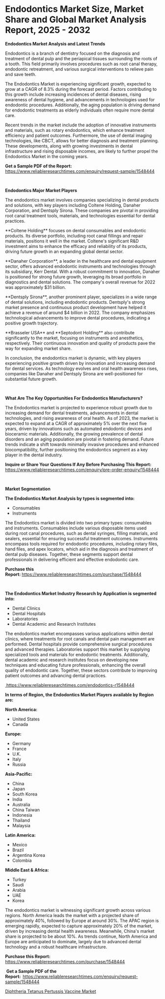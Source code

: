 <p><h1>Endodontics Market Size, Market Share and Global Market Analysis Report, 2025 - 2032</h1></p><p><strong>Endodontics Market Analysis and Latest Trends</strong></p>
<p><p>Endodontics is a branch of dentistry focused on the diagnosis and treatment of dental pulp and the periapical tissues surrounding the roots of a tooth. This field primarily involves procedures such as root canal therapy, endodontic retreatment, and various surgical interventions to relieve pain and save teeth.</p><p>The Endodontics Market is experiencing significant growth, expected to grow at a CAGR of 8.3% during the forecast period. Factors contributing to this growth include increasing incidences of dental diseases, rising awareness of dental hygiene, and advancements in technologies used for endodontic procedures. Additionally, the aging population is driving demand for endodontic treatments as elderly individuals often require more dental care.</p><p>Recent trends in the market include the adoption of innovative instruments and materials, such as rotary endodontics, which enhance treatment efficiency and patient outcomes. Furthermore, the use of dental imaging technologies, like CBCT, allows for better diagnosis and treatment planning. These developments, along with growing investments in dental infrastructure and rising disposable incomes, are likely to further propel the Endodontics Market in the coming years.</p></p>
<p><strong>Get a Sample PDF of the Report:&nbsp;</strong> <a href="https://www.reliableresearchtimes.com/enquiry/request-sample/1548444?utm_campaign=1581&utm_medium=2&utm_source=Github&utm_content=ia&utm_term=08032025&utm_id=endodontics">https://www.reliableresearchtimes.com/enquiry/request-sample/1548444</a></p>
<p>&nbsp;</p>
<p><strong>Endodontics Major Market Players</strong></p>
<p><p>The endodontics market involves companies specializing in dental products and solutions, with key players including Coltene Holding, Danaher Corporation, and Dentsply Sirona. These companies are pivotal in providing root canal treatment tools, materials, and technologies essential for dental practices.</p><p>**Coltene Holding** focuses on dental consumables and endodontic products. Its diverse portfolio, including root canal fillings and repair materials, positions it well in the market. Coltene's significant R&D investment aims to enhance the efficacy and reliability of its products, driving future growth in an expanding global dental sector.</p><p>**Danaher Corporation**, a leader in the healthcare and dental equipment sector, offers advanced endodontic instruments and technologies through its subsidiary, Kerr Dental. With a robust commitment to innovation, Danaher is positioned for strong future growth, leveraging its broad portfolio in diagnostics and dental solutions. The company's overall revenue for 2022 was approximately $31 billion.</p><p>**Dentsply Sirona**, another prominent player, specializes in a wide range of dental solutions, including endodontic products. Dentsply's strong market presence and continuous product development have helped it achieve a revenue of around $4 billion in 2022. The company emphasizes technological advancements to improve dental procedures, indicating a positive growth trajectory.</p><p>**Brasseler USA** and **Septodont Holding** also contribute significantly to the market, focusing on instruments and anesthetics, respectively. Their continuous innovation and quality of products pave the way for expanding market share.</p><p>In conclusion, the endodontics market is dynamic, with key players experiencing positive growth driven by innovation and increasing demand for dental services. As technology evolves and oral health awareness rises, companies like Danaher and Dentsply Sirona are well-positioned for substantial future growth.</p></p>
<p>&nbsp;</p>
<p><strong>What Are The Key Opportunities For Endodontics Manufacturers?</strong></p>
<p><p>The Endodontics market is projected to experience robust growth due to increasing demand for dental treatments, advancements in dental technologies, and rising awareness of oral health. As of 2023, the market is expected to expand at a CAGR of approximately 5% over the next five years, driven by innovations such as automated endodontic devices and bioceramic materials. Additionally, the growing prevalence of dental disorders and an aging population are pivotal in fostering demand. Future trends indicate a shift towards minimally invasive procedures and enhanced biocompatibility, further positioning the endodontics segment as a key player in the dental industry.</p></p>
<p><strong>Inquire or Share Your Questions If Any Before Purchasing This Report:</strong> <a href="https://www.reliableresearchtimes.com/enquiry/pre-order-enquiry/1548444?utm_campaign=1581&utm_medium=2&utm_source=Github&utm_content=ia&utm_term=08032025&utm_id=endodontics">https://www.reliableresearchtimes.com/enquiry/pre-order-enquiry/1548444</a></p>
<p>&nbsp;</p>
<p><strong>Market Segmentation</strong></p>
<p><strong>The Endodontics Market Analysis by types is segmented into:</strong></p>
<p><ul><li>Consumables</li><li>Instruments</li></ul></p>
<p><p>The Endodontics market is divided into two primary types: consumables and instruments. Consumables include various disposable items used during root canal procedures, such as dental syringes, filling materials, and sealers, essential for ensuring successful treatment outcomes. Instruments encompass tools required for endodontic procedures, including rotary files, hand files, and apex locators, which aid in the diagnosis and treatment of dental pulp diseases. Together, these segments support dental professionals in delivering efficient and effective endodontic care.</p></p>
<p><strong>Purchase this Report:&nbsp;</strong><a href="https://www.reliableresearchtimes.com/purchase/1548444?utm_campaign=1581&utm_medium=2&utm_source=Github&utm_content=ia&utm_term=08032025&utm_id=endodontics">https://www.reliableresearchtimes.com/purchase/1548444</a></p>
<p>&nbsp;</p>
<p><strong>The Endodontics Market Industry Research by Application is segmented into:</strong></p>
<p><ul><li>Dental Clinics</li><li>Dental Hospitals</li><li>Laboratories</li><li>Dental Academic and Research Institutes</li></ul></p>
<p><p>The endodontics market encompasses various applications within dental clinics, where treatments for root canals and dental pain management are performed. Dental hospitals provide comprehensive surgical procedures and advanced therapies. Laboratories support this market by supplying specialized tools and materials for endodontic treatments. Additionally, dental academic and research institutes focus on developing new techniques and educating future professionals, enhancing the overall quality of endodontic care. Together, these sectors contribute to improving patient outcomes and advancing dental practices.</p></p>
<p><a href="https://www.reliableresearchtimes.com/endodontics-r1548444?utm_campaign=1581&utm_medium=2&utm_source=Github&utm_content=ia&utm_term=08032025&utm_id=endodontics">&nbsp;https://www.reliableresearchtimes.com/endodontics-r1548444</a></p>
<p><strong>In terms of Region, the Endodontics Market Players available by Region are:</strong></p>
<p>
    <p> <strong> North America: </strong>
        <ul>
            <li>United States</li>
            <li>Canada</li>
        </ul>
        </p> 
    <p> <strong> Europe: </strong>
        <ul>
            <li>Germany</li>
            <li>France</li>
            <li>U.K.</li>
            <li>Italy</li>
            <li>Russia</li>
        </ul>
        </p> 
    <p> <strong> Asia-Pacific: </strong>
        <ul>
            <li>China</li>
            <li>Japan</li>
            <li>South Korea</li>
            <li>India</li>
            <li>Australia</li>
            <li>China Taiwan</li>
            <li>Indonesia</li>
            <li>Thailand</li>
            <li>Malaysia</li>
        </ul>
        </p> 
    <p> <strong> Latin America: </strong>
        <ul>
            <li>Mexico</li>
            <li>Brazil</li>
            <li>Argentina Korea</li>
            <li>Colombia</li>
        </ul>
        </p> 
    <p> <strong> Middle East & Africa: </strong>
        <ul>
            <li>Turkey</li>
            <li>Saudi</li>
            <li>Arabia</li>
            <li>UAE</li>
            <li>Korea</li>
        </ul>
    </p>
    </p>
<p><p>The endodontics market is witnessing significant growth across various regions. North America leads the market with a projected share of approximately 40%, followed by Europe at around 30%. The APAC region is emerging rapidly, expected to capture approximately 20% of the market, driven by increasing dental health awareness. Meanwhile, China's market share is projected to be about 10%. As trends continue, North America and Europe are anticipated to dominate, largely due to advanced dental technology and a robust healthcare infrastructure.</p></p>
<p><strong>Purchase this Report: </strong><a href="https://www.reliableresearchtimes.com/purchase/1548444?utm_campaign=1581&utm_medium=2&utm_source=Github&utm_content=ia&utm_term=08032025&utm_id=endodontics">https://www.reliableresearchtimes.com/purchase/1548444</a></p>
<p>&nbsp;<strong>Get a Sample PDF of the Report:&nbsp;&nbsp;</strong><a href="https://www.reliableresearchtimes.com/enquiry/request-sample/1548444?utm_campaign=1581&utm_medium=2&utm_source=Github&utm_content=ia&utm_term=08032025&utm_id=endodontics">https://www.reliableresearchtimes.com/enquiry/request-sample/1548444</a></p>
<p><strong></strong></p>
<p><p><a href="https://github.com/mookiesville/Market-Research-Report-List-1/blob/main/diphtheria-tetanus-pertussis-vaccine-market.md?utm_campaign=1581&utm_medium=2&utm_source=Github&utm_content=ia&utm_term=08032025&utm_id=endodontics">Diphtheria Tetanus Pertussis Vaccine Market</a></p></p>